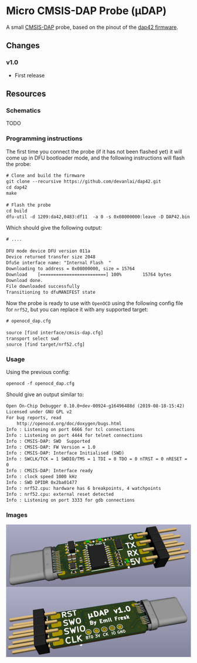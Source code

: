 # Micro CMSIS-DAP Probe (µDAP)

A small [CMSIS-DAP](https://arm-software.github.io/CMSIS_5/DAP/html/index.html) probe, based on the pinout of the [dap42 firmware](https://github.com/devanlai/dap42).

## Changes

### v1.0

* First release

## Resources

### Schematics

TODO

### Programming instructions

The first time you connect the probe (if it has not been flashed yet) it will come up in DFU bootloader mode, and the following instructions will flash the probe:

```console
# Clone and build the firmware
git clone --recursive https://github.com/devanlai/dap42.git
cd dap42
make

# Flash the probe
cd build
dfu-util -d 1209:da42,0483:df11  -a 0 -s 0x08000000:leave -D DAP42.bin
```

Which should give the following output:

```console
# ....

DFU mode device DFU version 011a
Device returned transfer size 2048
DfuSe interface name: "Internal Flash  "
Downloading to address = 0x08000000, size = 15764
Download	[=========================] 100%        15764 bytes
Download done.
File downloaded successfully
Transitioning to dfuMANIFEST state
```

Now the probe is ready to use with `OpenOCD` using the following config file for `nrf52`, but you can replace it with any supported target:

```
# openocd_dap.cfg

source [find interface/cmsis-dap.cfg]
transport select swd
source [find target/nrf52.cfg]
```

### Usage

Using the previous config:

```console
openocd -f openocd_dap.cfg
```

Should give an output similar to:

```console
Open On-Chip Debugger 0.10.0+dev-00924-g16496488d (2019-08-18-15:42)
Licensed under GNU GPL v2
For bug reports, read
	http://openocd.org/doc/doxygen/bugs.html
Info : Listening on port 6666 for tcl connections
Info : Listening on port 4444 for telnet connections
Info : CMSIS-DAP: SWD  Supported
Info : CMSIS-DAP: FW Version = 1.0
Info : CMSIS-DAP: Interface Initialised (SWD)
Info : SWCLK/TCK = 1 SWDIO/TMS = 1 TDI = 0 TDO = 0 nTRST = 0 nRESET = 0
Info : CMSIS-DAP: Interface ready
Info : clock speed 1000 kHz
Info : SWD DPIDR 0x2ba01477
Info : nrf52.cpu: hardware has 6 breakpoints, 4 watchpoints
Info : nrf52.cpu: external reset detected
Info : Listening on port 3333 for gdb connections
```

### Images

![alt text](micro-dap_v1.0.jpg "Render")
